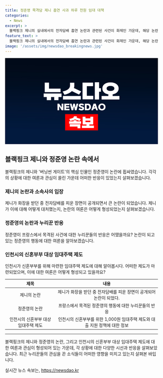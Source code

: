 ```yaml
---
title: 정준영 목격담 제니 흡연 사과 하루 천원 임대 대책
categories:
  - News
excerpt: >
  블랙핑크 제니의 실내에서의 전자담배 흡연 논란과 관련된 사건이 화제인 가운데, 해당 논란에 대한 제니와 소속사의 입장문이 큰 주목을 받고 있습니다. 한편, 버닝썬 게이트의 주요 인물인 정준영의 최근 프랑스에서의 목격담과 논란에 대한 논의가 이어지고 있습니다. 또한, 인천시의 신혼부부를 위한 저가 임대주택 및 주택담보대출 지원에 대한 소식도 주목 받고 있습니다. 온라인 커뮤니티에서는 각각의 사안에 대한 다양한 의견과 비판이 이어지고 있는 가운데, 관련된 뉴스는 많은 관심을 받고 있습니다.
feature_text: >
  블랙핑크 제니의 실내에서의 전자담배 흡연 논란과 관련된 사건이 화제인 가운데, 해당 논란에 대한 제니와 소속사의 입장문이 큰 주목을 받고 있습니다. 한편, 버닝썬 게이트의 주요 인물인 정준영의 최근 프랑스에서의 목격담과 논란에 대한 논의가 이어지고 있습니다. 또한, 인천시의 신혼부부를 위한 저가 임대주택 및 주택담보대출 지원에 대한 소식도 주목 받고 있습니다. 온라인 커뮤니티에서는 각각의 사안에 대한 다양한 의견과 비판이 이어지고 있는 가운데, 관련된 뉴스는 많은 관심을 받고 있습니다.
image: '/assets/img/newsdao_breakingnews.jpg'
---
```


<p><img src="/assets/img/newsdao_breakingnews.jpg" alt="implanttips 속보" /></p>

<h2 data-ke-size="size26">블랙핑크 제니와 정준영 논란 속에서</h2>

<p data-ke-size="size16">블랙핑크의 제니와 '버닝썬 게이트'의 핵심 인물인 정준영이 논란에 휩싸였습니다. 각각의 상황에 대한 여론과 관심이 쏠린 가운데 어떠한 반응이 있었는지 살펴보겠습니다.</p>

<h3>제니의 논란과 소속사의 입장</h3>

<p data-ke-size="size16">제니가 화장을 받던 중 전자담배를 피운 장면이 공개되면서 큰 논란이 되었습니다. 제니가 이에 대해 어떻게 대처했는지, 논란의 여론은 어떻게 형성되었는지 살펴보겠습니다.</p>

<h3>정준영의 논란과 누리꾼 반응</h3>

<p data-ke-size="size16">정준영이 프랑스에서 목격된 사건에 대한 누리꾼들의 반응은 어땠을까요? 논란이 되고 있는 정준영의 행동에 대한 여론을 알아보겠습니다.</p>

<h3>인천시의 신혼부부 대상 임대주택 제도</h3>

<p data-ke-size="size16">인천시가 신혼부부를 위해 마련한 임대주택 제도에 대해 알아봅시다. 어떠한 제도가 마련되었으며, 이에 대한 여론은 어떻게 형성되고 있을까요?</p>

<table>
    <thead>
        <tr>
            <th style="text-align: center;">제목</th>
            <th style="text-align: center;">내용</th>
        </tr>
    </thead>
    <tbody>
        <tr>
            <td style="text-align: center;">제니의 논란</td>
            <td style="text-align: center;">제니가 화장을 받던 중 전자담배를 피운 장면이 공개되어 논란이 되었다.</td>
        </tr>
        <tr>
            <td style="text-align: center;">정준영의 논란</td>
            <td style="text-align: center;">프랑스에서 목격된 정준영의 행동에 대한 누리꾼들의 반응</td>
        </tr>
        <tr>
            <td style="text-align: center;">인천시의 신혼부부 대상 임대주택 제도</td>
            <td style="text-align: center;">인천시의 신혼부부를 위한 1,000원 임대주택 제도와 대출 지원 정책에 대한 정보</td>
        </tr>
    </tbody>
</table>

<hr>

<p data-ke-size="size16">블랙핑크의 제니와 정준영의 논란, 그리고 인천시의 신혼부부 대상 임대주택 제도에 대한 여론과 관심이 형성되어 있는 가운데, 각 상황에 대한 다양한 시선과 반응을 살펴보았습니다. 최근 누리꾼들의 관심을 끈 소식들이 어떠한 영향을 미치고 있는지 살펴본 바입니다.</p>
실시간 뉴스 속보는, <a href="https://newsdao.kr" rel="dofollow">https://newsdao.kr</a>


